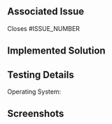 ## Associated Issue
<!---
This project only accepts pull requests that are associated to currently open issues
If submitting a new enhancement or change in functionality, please open an issue first for discussion
If making a bugfix, it should be associated with an existing issue with a description and reproduction steps
Please link to the issue below:
-->
Closes #ISSUE_NUMBER

## Implemented Solution
<!---
Please write a description for your solution here.
Have you encountered any issues along the way?
Are there any caveats to note?
-->

## Testing Details
<!---
Please describe in detail how you tested your changes.
Include what operating system was used in testing.
Describe the plugin configurations that this change was tested with.
-->
Operating System: 

## Screenshots
<!---
If relevant, include any screenshots or gifs that show the enhancement/bugfix working in the client.
-->
